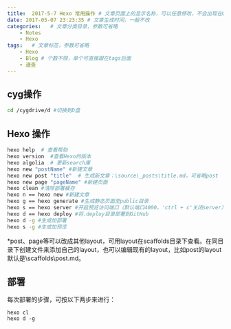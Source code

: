 ```yaml
---
title:  2017-5-7 Hexo 常用操作 # 文章页面上的显示名称，可以任意修改，不会出现在URL中
date: 2017-05-07 23:23:35 # 文章生成时间，一般不改
categories:   # 文章分类目录，参数可省略
    - Notes
    - Hexo
tags:   # 文章标签，参数可省略
    - Hexo
    - Blog # 个数不限，单个可直接跟在tags后面
    - 速查
---
```

## cyg操作

```bash
cd /cygdrive/d #切换到D盘
```
<!--more-->
## Hexo 操作

```bash
hexo help  # 查看帮助
hexo version  #查看Hexo的版本
hexo algolia  # 更新search庫
hexo new "postName" #新建文章
hexo new post "title"  # 生成新文章：\source\_posts\title.md，可省略post
hexo new page "pageName" #新建页面
hexo clean #清除部署緩存
hexo n == hexo new #新建文章
hexo g == hexo generate #生成静态页面至public目录
hexo s == hexo server #开启预览访问端口（默认端口4000，'ctrl + c'关闭server）
hexo d == hexo deploy #将.deploy目录部署到GitHub
hexo d -g #生成加部署
hexo s -g #生成加预览
```
\*post、page等可以改成其他layout，可用layout在scaffolds目录下查看。在同目录下创建文件来添加自己的layout，也可以编辑现有的layout，比如post的layout默认是\scaffolds\post.md。

## 部署

每次部署的步骤，可按以下两步来进行：
```
hexo cl
hexo d -g
```
